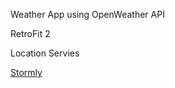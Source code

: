 
Weather App using OpenWeather API

RetroFit 2

Location Servies


[Stormly](https://user-images.githubusercontent.com/52997693/122633310-8ad96500-d0f5-11eb-9f66-b035c5615576.jpeg)





